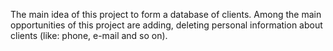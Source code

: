 The main idea of this project to form a database of clients. Among the main opportunities of this project are adding, deleting personal information about clients (like: phone, e-mail and so on).
